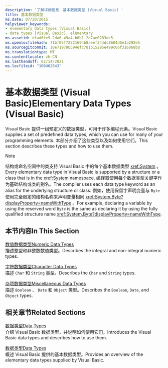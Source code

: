 ```yaml
---
description: '了解详细信息：基本数据类型 (Visual Basic) '
title: 基本数据类型
ms.date: 07/20/2015
helpviewer_keywords:
- elementary data types [Visual Basic]
- data types [Visual Basic], elementary
ms.assetid: dfad6fe9-2da6-49a4-b0b1-2d7ae0283de5
ms.openlocfilehash: 71bf05f72521694b8aeef344dc8604d0e1a292e5
ms.sourcegitcommit: 10e719780594efc781b15295e499c66f316068b8
ms.translationtype: MT
ms.contentlocale: zh-CN
ms.lasthandoff: 02/14/2021
ms.locfileid: "100462043"
---
```

# <a name="elementary-data-types-visual-basic"></a><span data-ttu-id="55631-103">基本数据类型 (Visual Basic)</span><span class="sxs-lookup"><span data-stu-id="55631-103">Elementary Data Types (Visual Basic)</span></span>

<span data-ttu-id="55631-104">Visual Basic 提供一组预定义的数据类型，可用于许多编程元素。</span><span class="sxs-lookup"><span data-stu-id="55631-104">Visual Basic supplies a set of predefined data types, which you can use for many of your programming elements.</span></span> <span data-ttu-id="55631-105">本部分介绍了这些类型以及如何使用它们。</span><span class="sxs-lookup"><span data-stu-id="55631-105">This section describes these types and how to use them.</span></span>  
  
> [!NOTE]
> <span data-ttu-id="55631-106">结构或命名空间中的类支持 Visual Basic 中的每个基本数据类型 <xref:System> 。</span><span class="sxs-lookup"><span data-stu-id="55631-106">Every elementary data type in Visual Basic is supported by a structure or a class that is in the <xref:System> namespace.</span></span> <span data-ttu-id="55631-107">编译器使用每个数据类型关键字作为基础结构或类的别名。</span><span class="sxs-lookup"><span data-stu-id="55631-107">The compiler uses each data type keyword as an alias for the underlying structure or class.</span></span> <span data-ttu-id="55631-108">例如，使用保留字声明变量与 `Byte` 使用完全限定的结构名称来声明变量相同 <xref:System.Byte?displayProperty=nameWithType> 。</span><span class="sxs-lookup"><span data-stu-id="55631-108">For example, declaring a variable by using the reserved word `Byte` is the same as declaring it by using the fully qualified structure name <xref:System.Byte?displayProperty=nameWithType>.</span></span>  
  
## <a name="in-this-section"></a><span data-ttu-id="55631-109">本节内容</span><span class="sxs-lookup"><span data-stu-id="55631-109">In This Section</span></span>  

 [<span data-ttu-id="55631-110">数值数据类型</span><span class="sxs-lookup"><span data-stu-id="55631-110">Numeric Data Types</span></span>](numeric-data-types.md)  
 <span data-ttu-id="55631-111">描述整型和非整数数值类型。</span><span class="sxs-lookup"><span data-stu-id="55631-111">Describes the integral and non-integral numeric types.</span></span>  
  
 [<span data-ttu-id="55631-112">字符数据类型</span><span class="sxs-lookup"><span data-stu-id="55631-112">Character Data Types</span></span>](character-data-types.md)  
 <span data-ttu-id="55631-113">描述 `Char` 和 `String` 类型。</span><span class="sxs-lookup"><span data-stu-id="55631-113">Describes the `Char` and `String` types.</span></span>  
  
 [<span data-ttu-id="55631-114">杂项数据类型</span><span class="sxs-lookup"><span data-stu-id="55631-114">Miscellaneous Data Types</span></span>](miscellaneous-data-types.md)  
 <span data-ttu-id="55631-115">描述 `Boolean` 、 `Date` 和 `Object` 类型。</span><span class="sxs-lookup"><span data-stu-id="55631-115">Describes the `Boolean`, `Date`, and `Object` types.</span></span>  
  
## <a name="related-sections"></a><span data-ttu-id="55631-116">相关章节</span><span class="sxs-lookup"><span data-stu-id="55631-116">Related Sections</span></span>  

 [<span data-ttu-id="55631-117">数据类型</span><span class="sxs-lookup"><span data-stu-id="55631-117">Data Types</span></span>](index.md)  
 <span data-ttu-id="55631-118">介绍 Visual Basic 数据类型，并说明如何使用它们。</span><span class="sxs-lookup"><span data-stu-id="55631-118">Introduces the Visual Basic data types and describes how to use them.</span></span>  
  
 [<span data-ttu-id="55631-119">数据类型</span><span class="sxs-lookup"><span data-stu-id="55631-119">Data Types</span></span>](../../../language-reference/data-types/index.md)  
 <span data-ttu-id="55631-120">概述 Visual Basic 提供的基本数据类型。</span><span class="sxs-lookup"><span data-stu-id="55631-120">Provides an overview of the elementary data types supplied by Visual Basic.</span></span>
